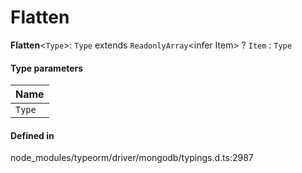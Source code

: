 # Flatten

 **Flatten**<`Type`\>: `Type` extends `ReadonlyArray`<infer Item\> ? `Item` : `Type`

#### Type parameters

| Name |
| :------ |
| `Type` | `object` |

#### Defined in

node_modules/typeorm/driver/mongodb/typings.d.ts:2987

